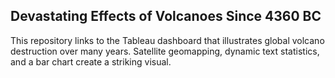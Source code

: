 ## Devastating Effects of Volcanoes Since 4360 BC
This repository links to the Tableau dashboard that illustrates global volcano destruction over many years. Satellite geomapping, dynamic text statistics, and a bar chart create a striking visual. 
